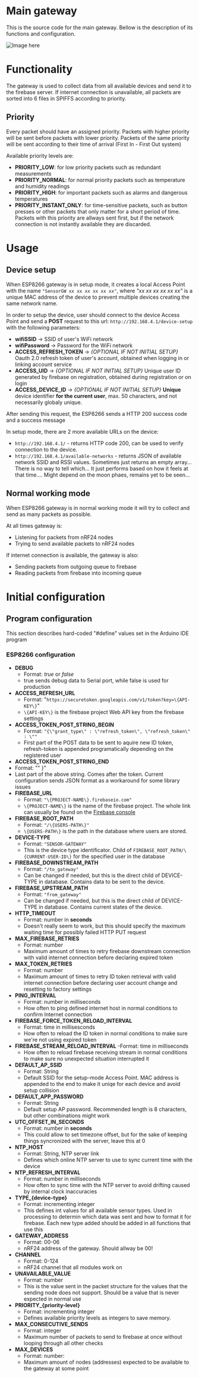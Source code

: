 # Main gateway
This is the source code for the main gateway. Bellow is the description of its functions and configuration.

![Image here](../../Documentation/images/gateway.jpg)

# Functionality
The gateway is used to collect data from all available devices and send it to the firebase server. If internet connection is unavailable, all packets are sorted into 6 files in SPIFFS according to priority. 

## Priority
Every packet should have an assigned priority. Packets with higher priority will be sent before packets with lower priority. Packets of the same priority will be sent according to their time of arrival (First In - First Out system)

Available priority levels are: 
 - **PRIORITY_LOW**: for low priority packets such as redundant measurements
 - **PRIORITY_NORMAL**: for normal priority packets such as temperature and humidity readings
 - **PRIORITY_HIGH**: for important packets such as alarms and dangerous temperatures
 - **PRIORITY_INSTANT_ONLY**: for time-sensitive packets, such as button presses or other packets that only matter for a short period of time. Packets with this priority are allways sent first, but if the network connection is not instantly available they are discarded.

# Usage

## Device setup
When ESP8266 gateway is in setup mode, it creates a local Access Point with the name `"SensorGW xx xx xx xx xx xx"`, where *"xx xx xx xx xx xx"* is a unique MAC address of the device to prevent multiple devices creating the same network name. 

In order to setup the device, user should connect to the device Access Point and send a **POST** request to this url: `http://192.168.4.1/device-setup` with the following parameters:

 - **wifiSSID** -> SSID of user's WiFi network
 - **wifiPassword** -> Password for the WiFi network
 - **ACCESS_REFRESH_TOKEN** -> *{OPTIONAL IF NOT INITIAL SETUP}* Oauth 2.0 refresh token of user's account, obtained when logging in or linking account service
 - **ACCESS_UID** -> *{OPTIONAL IF NOT INITIAL SETUP}* Unique user ID generated by firebase on registration, obtained during registration or on login
 - **ACCESS_DEVICE_ID** -> *{OPTIONAL IF NOT INITIAL SETUP}* **Unique** device identifier **for the current user**, max. 50 characters, and not necessarily globaly unique.
 
 After sending this request, the ESP8266 sends a HTTP 200 success code and a success message
 
In setup mode, there are 2 more available URLs on the device: 
 - `http://192.168.4.1/` - returns HTTP code 200, can be used to verify connection to the device. 
 - `http://192.168.4.1/available-networks` - returns JSON of available network SSID and RSSI values. Sometimes just returns an empty array... There is no way to tell which... It just performs based on how it feels at that time.... Might depend on the moon phaes, remains yet to be seen...

## Normal working mode
When ESP8266 gateway is in normal working mode it will try to collect and send as many packets as possible. 

At all times gateway is:
 - Listening for packets from nRF24 nodes
 - Trying to send available packets to nRF24 nodes
 
If internet connection is available, the gateway is also:
 - Sending packets from outgoing queue to firebase
 - Reading packets from firebase into incoming queue

# Initial configuration

## Program configuration
This section describes hard-coded "#define" values set in the Arduino IDE program

### ESP8266 configuration
 - **DEBUG** 
   - Format: *true* or *false*
   - true sends debug data to Serial port, while false is used for production 
 - **ACCESS_REFRESH_URL** 
   - Format: "`https://securetoken.googleapis.com/v1/token?key=\{API-KEY\}`"
   - `\{API-KEY\}` is the firebase project Web API key from the firebase settings
 - **ACCESS_TOKEN_POST_STRING_BEGIN**
   - Format: `"{\"grant_type\" : \"refresh_token\", \"refresh_token\" : \""`
   - First part of the POST data to be sent to aquire new ID token, refresh-token is appended programatically depending on the registered user
 -  **ACCESS_TOKEN_POST_STRING_END**
   - Format: "\" }"
   - Last part of the above string. Comes after the token. Current configuration sends JSON format as a workaround for some library issues
 - **FIREBASE_URL**
   - Format: `"\{PROJECT-NAME\}.firebaseio.com"`
   - `\{PROJECT-NAME\}` is the name of the firebase project. The whole link can usually be found on the [Firebase console](https://console.firebase.google.com/)
 - **FIREBASE_ROOT_PATH**
   - Format: `"/\{USERS-PATH\}"`
   - `\{USERS-PATH\}` is the path in the database where users are stored.
 - **DEVICE-TYPE**
   - Format: `"SENSOR-GATEWAY"`
   - This is the device type identificator. Child of `FIREBASE_ROOT_PATH/\{CURRENT-USER-ID\}` for the specified user in the database
 - **FIREBASE_DOWNSTREAM_PATH**
   - Format: `"/to_gateway"`
   - Can be changed if needed, but this is the direct child of DEVICE-TYPE in database. Contains data to be sent to the device.
 - **FIREBASE_UPSTREAM_PATH**
   - Format: `"from_gateway"`
   - Can be changed if needed, but this is the direct child of DEVICE-TYPE in database. Contains current states of the device.
 - **HTTP_TIMEOUT**
   - Format: number in **seconds**
   - Doesn't really seem to work, but this should specify the maximum waiting time for possibly failed HTTP PUT request
 - **MAX_FIREBASE_RETRIES**  
   - Format: number
   - Maximum amount of times to retry firebase downstream connection with valid internet connection before declaring expired token
 - **MAX_TOKEN_RETRIES**
   - Format: number
   - Maximum amount of times to retry ID token retrieval with valid internet connection before declaring user account change and resetting to factory settings
 - **PING_INTERVAL**
   - Format: number in milliseconds
   - How often to ping defined internet host in normal conditions to confirm Internet connection
 - **FIREBASE_FORCE_TOKEN_RELOAD_INTERVAL**
   - Format: time in millisesconds
   - How often to reload the ID token in normal conditions to make sure we're not using expired token
 - **FIREBASE_STREAM_RELOAD_INTERVAL** 
   -Format: time in milliseconds
   - How often to reload firebase receiving stream in normal conditions to make sure no unexpected situation interrupted it
 - **DEFAULT_AP_SSID** 
   - Format: String
   - Default SSID for the setup-mode Access Point. MAC address is appended to the end to make it uniqe for each device and avoid setup collision
 - **DEFAULT_APP_PASSWORD**
   - Format: String
   - Default setup AP password. Recommended length is 8 characters, but other combinations might work
 - **UTC_OFFSET_IN_SECONDS**
   - Format: number in **seconds**
   - This could allow to set timezone offset, but for the sake of keeping things syncronized with the server, leave this at 0
 - **NTP_HOST**
   - Format: String, NTP server link
   - Defines which online NTP server to use to sync current time with the device
 - **NTP_REFRESH_INTERVAL**
   - Format: number in milliseconds
   - How often to sync time with the NTP server to avoid drifting caused by internal clock inaccuracies
 - **TYPE_{device-type}**
   - Format: incrementing integer
   - This defines int values for all available sensor types. Used in processing to determin which data was sent and how to format it for firebase. Each new type added should be added in all functions that use this
 - **GATEWAY_ADDRESS**
   - Format: 00-06
   - nRF24 address of the gateway. Should allway be 00!
 - **CHANNEL**
   - Format: 0-124
   - nRF24 channel that all modules work on
 - **UNAVAILABLE_VALUE**
   - Format: number
   - This is the value sent in the packet structure for the values that the sending node does not support. Should be a value that is never expected in normal use
 - **PRIORITY_{priority-level}**
   - Format: incrementing integer
   - Defines available priority levels as integers to save memory.
 - **MAX_CONSECUTIVE_SENDS**
   - Format: integer
   - Maximum number of packets to send to firebase at once without looping through all other checks
 - **MAX_DEVICES**
   - Format: number:
   - Maximum amount of nodes (addresses) expected to be available to the gateway at some point
